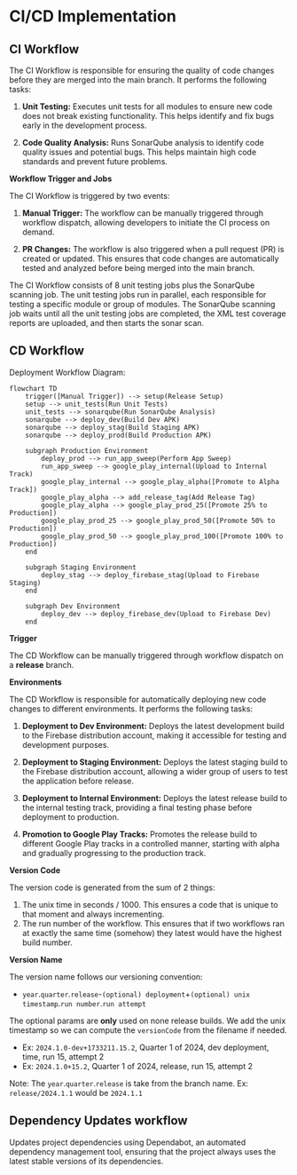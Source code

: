 
# **CI/CD Implementation**

## **CI Workflow**

The CI Workflow is responsible for ensuring the quality of code changes before they are merged into the main branch. It performs the following tasks:

1.  **Unit Testing:** Executes unit tests for all modules to ensure new code does not break existing functionality. This helps identify and fix bugs early in the development process.

2.  **Code Quality Analysis:** Runs SonarQube analysis to identify code quality issues and potential bugs. This helps maintain high code standards and prevent future problems.


**Workflow Trigger and Jobs**

The CI Workflow is triggered by two events:

1.  **Manual Trigger:** The workflow can be manually triggered through workflow dispatch, allowing developers to initiate the CI process on demand.

2.  **PR Changes:** The workflow is also triggered when a pull request (PR) is created or updated. This ensures that code changes are automatically tested and analyzed before being merged into the main branch.


The CI Workflow consists of 8 unit testing jobs plus the SonarQube scanning job. The unit testing jobs run in parallel, each responsible for testing a specific module or group of modules. The SonarQube scanning job waits until all the unit testing jobs are completed, the XML test coverage reports are uploaded, and then starts the sonar scan.

## **CD Workflow**
Deployment Workflow Diagram:
```mermaid
flowchart TD
    trigger([Manual Trigger]) --> setup(Release Setup)
    setup --> unit_tests(Run Unit Tests)
    unit_tests --> sonarqube(Run SonarQube Analysis)
    sonarqube --> deploy_dev(Build Dev APK)
    sonarqube --> deploy_stag(Build Staging APK)
    sonarqube --> deploy_prod(Build Production APK)

    subgraph Production Environment
        deploy_prod --> run_app_sweep(Perform App Sweep)
        run_app_sweep --> google_play_internal(Upload to Internal Track)
        google_play_internal --> google_play_alpha([Promote to Alpha Track])
        google_play_alpha --> add_release_tag(Add Release Tag)
        google_play_alpha --> google_play_prod_25([Promote 25% to Production])
        google_play_prod_25 --> google_play_prod_50([Promote 50% to Production])
        google_play_prod_50 --> google_play_prod_100([Promote 100% to Production])
    end

    subgraph Staging Environment
        deploy_stag --> deploy_firebase_stag(Upload to Firebase Staging)
    end

    subgraph Dev Environment
        deploy_dev --> deploy_firebase_dev(Upload to Firebase Dev)
    end
```
**Trigger**

The CD Workflow can be manually triggered through workflow dispatch on a **release** branch. 

**Environments**

The CD Workflow is responsible for automatically deploying new code changes to different environments. It performs the following tasks:

1.  **Deployment to Dev Environment:** Deploys the latest development build to the Firebase distribution account, making it accessible for testing and development purposes.

2.  **Deployment to Staging Environment:** Deploys the latest staging build to the Firebase distribution account, allowing a wider group of users to test the application before release.

3.  **Deployment to Internal Environment:** Deploys the latest release build to the internal testing track, providing a final testing phase before deployment to production.

4.  **Promotion to Google Play Tracks:** Promotes the release build to different Google Play tracks in a controlled manner, starting with alpha and gradually progressing to the production track.



**Version Code**

The version code is generated from the sum of 2 things:
1. The unix time in seconds / 1000. This ensures a code that is unique to that moment and always incrementing. 
2. The run number of the workflow. This ensures that if two workflows ran at exactly the same time (somehow) they latest would have the highest build number. 

**Version Name**

The version name follows our versioning convention:
- `year`.`quarter`.`release`-`(optional) deployment`+`(optional) unix timestamp`.`run number`.`run attempt`

The optional params are **only** used on none release builds. We add the unix timestamp so we can compute the `versionCode` from the filename if needed.  

- Ex: `2024.1.0-dev+1733211.15.2`, Quarter 1 of 2024, dev deployment, time, run 15, attempt 2
- Ex: `2024.1.0+15.2`, Quarter 1 of 2024, release, run 15, attempt 2

Note: The `year`.`quarter`.`release` is take from the branch name. Ex: `release/2024.1.1` would be `2024.1.1`

## **Dependency Updates workflow**

Updates project dependencies using Dependabot, an automated dependency management tool, ensuring that the project always uses the latest stable versions of its dependencies.
